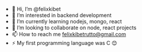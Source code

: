 - 👋 Hi, I’m @felixkibet
- 👀 I’m interested in backend development
- 🌱 I’m currently learning nodejs, mongo, react
- 💞️ I’m looking to collaborate on node, react projects
- 📫 How to reach me felixkibetrutto@gmail.com
- ⚡ My first programming language was C 😊

<!---
felixkibet/felixkibet is a ✨ special ✨ repository because its `README.md` (this file) appears on your GitHub profile.
You can click the Preview link to take a look at your changes.
--->
